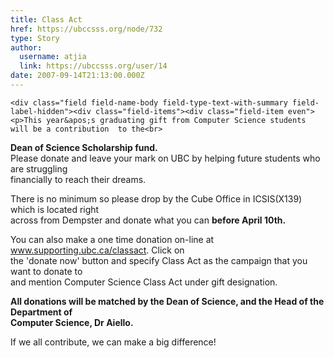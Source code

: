 ```yaml
---
title: Class Act 
href: https://ubccsss.org/node/732
type: Story
author:
  username: atjia
  link: https://ubccsss.org/user/14
date: 2007-09-14T21:13:00.000Z
---
```



    <div class="field field-name-body field-type-text-with-summary field-label-hidden"><div class="field-items"><div class="field-item even"><p>This year&apos;s graduating gift from Computer Science students will be a contribution  to the<br>
<b>Dean of Science Scholarship fund.</b><br>
Please donate and leave your mark on UBC by helping future students who are struggling<br>
financially to reach their dreams.</p>
<p>There is no minimum so please drop by the Cube Office in ICSIS(X139) which is located right<br>
across from Dempster and donate what you can <b>before April 10th.</b></p>
<p>You can also make a one time donation on-line at <a href="http://www.supporting.ubc.ca/classact" target="_blank">www.supporting.ubc.ca/classact</a>. Click on<br>
the &apos;donate now&apos; button and specify Class Act as the campaign that you want to donate to<br>
and mention Computer Science Class Act under gift designation.</p>
<p><b>All donations will be matched by the Dean of Science, and the Head of the Department of<br>
Computer Science, Dr Aiello.</b></p>
<p>If we all contribute, we can make a big difference!</p>
</div></div></div>    <footer>
          </footer>
    